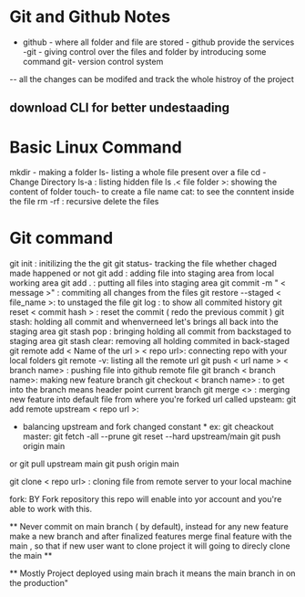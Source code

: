 # Git and Github Notes
   - github - where all folder and file are stored
    - github  provide the services
   -git - giving control over the files and folder by introducing some command
   git- version control system 

   -- all the changes can be modifed and track the whole histroy of the project
  
   download CLI for better undestaading
   - 

# Basic Linux Command

mkdir - making a folder
ls- listing a whole file present over a file
cd - Change Directory
ls-a : listing hidden file
ls .< file folder >: showing the content of folder
touch- to create a file name
cat: to see the conntent inside the file 
rm -rf : recursive delete the files


# Git command
git init : initilizing the the git
git status- tracking the file whether chaged made happened or not
git add : adding file into staging area from local working area
git add . : putting all files into staging area
git commit -m " < message >" : commiting all changes from the files 
git restore --staged < file_name >: to unstaged the file 
git log : to show all commited history 
git reset < commit hash > : reset the commit ( redo the previous commit )
git stash: holding all commit  and whenverneed let's brings all back into the staging area
git stash pop : bringing holding all commit from backstaged to staging area
git stash clear: removing all holding commited in back-staged
git remote add < Name of the url > < repo url>: connecting repo with your local folders
git remote -v: listing all the remote url
git push < url name > < branch name> : pushing file into github remote file
git branch < branch name>: making new feature branch 
git checkout < branch name> : to get into the branch means header point current branch 
git merge <> : merging new feature into default file
from where you're forked url called upsteam: 
git add remote upstream < repo url >: 
* balancing upstream and fork changed constant *
ex:
git cheackout master:
git fetch -all --prune 
git reset --hard upstream/main
git push origin main 

or 
git pull upstream main 
git push origin main






git clone < repo url> : cloning file from remote server to your local machine

fork: BY Fork repository this repo will enable into yor account and you're able to work with this.










** Never commit on main branch ( by default),
instead for any new feature make a new branch and after finalized features merge final feature with the main , so that if new user want to clone project it will going to direcly clone the main **

** Mostly Project deployed using main brach it means the main branch in on the production" 